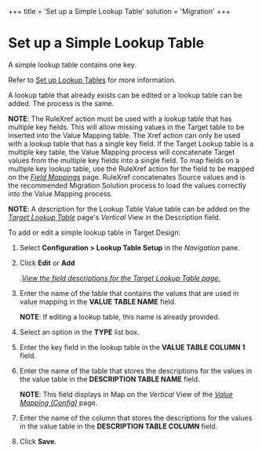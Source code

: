 +++
title = 'Set up a Simple Lookup Table'
solution = 'Migration'
+++

# Set up a Simple Lookup Table

A simple lookup table contains one key.

Refer to [Set up Lookup Tables](Set_up_Lookup_Tables) for more
information.

A lookup table that already exists can be edited or a lookup table can
be added. The process is the same.

<span style="font-weight: bold;">NOTE</span>: The RuleXref action must
be used with a lookup table that has multiple key fields. This will
allow missing values in the Target table to be inserted into the Value
Mapping table. The Xref action can only be used with a lookup table that
has a single key field. If the Target Lookup table is a multiple key
table, the Value Mapping process will concatenate Target values from the
multiple key fields into a single field. To map fields on a multiple key
lookup table, use the RuleXref action for the field to be mapped on the
<span style="font-style: italic;">[Field
Mappings](../../Map/Page_Desc/Field_Mappings_H)</span> page.
RuleXref concatenates Source values and is the recommended Migration
Solution process to load the values correctly into the Value Mapping
process.

<span style="font-weight: bold;">NOTE</span>: A description for the
Lookup Table Value table can be added on the
<span style="font-style: italic;">[Target Lookup
Table](../Page_Desc/Target_Lookup_Table_H)</span> page's
<span style="font-style: italic;">Vertical</span> View in the
Description field.

To add or edit a simple lookup table in Target Design:

1.  Select **Configuration \> Lookup Table Setup** in the *Navigation*
    pane.

2.  Click **Edit** or **Add**
    
    .*[View the field descriptions for the Target Lookup Table
    page.](../Page_Desc/Target_Lookup_Table_H)*

3.  Enter the name of the table that contains the values that are used
    in value mapping in the **VALUE** **TABLE NAME** field.
    
    **NOTE**: If editing a lookup table, this name is already provided.

4.  Select an option in the
    **<span id="Lookup Table Type" class="popUpLink">TYPE</span>** list
    box.

5.  Enter the key field in the lookup table in the **VALUE TABLE COLUMN
    1** field. 

6.  Enter the name of the table that stores the descriptions for the
    values in the value table in the **DESCRIPTION TABLE NAME** field.
    
    **NOTE**: This field displays in Map on the *Vertical* View of the
    *[Value Mapping
    (Config)](../../Map/Page_Desc/Value_Mapping_Config_H)* page.

7.  Enter the name of the column that stores the descriptions for the
    values in the value table in the **DESCRIPTION TABLE COLUMN** field.

8.  Click **Save**.
